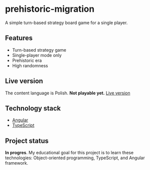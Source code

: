 # prehistoric-migration

A simple turn-based strategy board game for a single player.

## Features

- Turn-based strategy game
- Single-player mode only
- Prehistoric era
- High randomness

## Live version

The content language is Polish. **Not playable yet.**
[Live version](https://mybytes.pl/prehistoryczna-migracja)

## Technology stack

- [Angular](https://angular.io/)
- [TypeScript](https://www.typescriptlang.org/)

## Project status

**In progres**. My educational goal for this project is to learn these
technologies: Object-oriented programming, TypeScript, and Angular framework.
